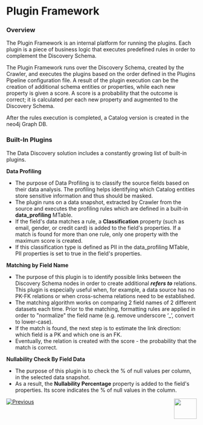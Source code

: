 <web>

# Plugin Framework

### Overview

The Plugin Framework is an internal platform for running the plugins. Each plugin is a piece of business logic that executes predefined rules in order to complement the Discovery Schema. 

The Plugin Framework runs over the Discovery Schema, created by the Crawler, and executes the plugins based on the order defined in the Plugins Pipeline configuration file. A result of the plugin execution can be the creation of additional schema entities or properties, while each new property is given a score. A score is a probability that the outcome is correct; it is calculated per each new property and augmented to the Discovery Schema.

After the rules execution is completed, a Catalog version is created in the neo4j Graph DB. 

### Built-In Plugins

The Data Discovery solution includes a constantly growing list of built-in plugins. 

**Data Profiling**

* The purpose of Data Profiling is to classify the source fields based on their data analysis. The profiling helps identifying which Catalog entities store sensitive information and thus should be masked. 
* The plugin runs on a data snapshot, extracted by Crawler from the source and executes the profiling rules which are defined in a built-in **data_profiling** MTable. 
* If the field's data matches a rule, a **Classification** property (such as email, gender, or credit card) is added to the field's properties. If a match is found for more than one rule, only one property with the maximum score is created.
* If this classification type is defined as PII in the data_profiling MTable, PII properties is set to true in the field's properties. 

**Matching by Field Name**

* The purpose of this plugin is to identify possible links between the Discovery Schema nodes in order to create additional ***refers to*** relations. This plugin is especially useful when, for example, a data source has no PK-FK relations or when cross-schema relations need to be established. 
* The matching algorithm works on comparing 2 field names of 2 different datasets each time. Prior to the matching, formatting rules are applied in order to "normalize" the field name (e.g. remove underscore ‘_’, convert to lower-case). 
* If the match is found, the next step is to estimate the link direction: which field is a PK and which one is an FK.
* Eventually, the relation is created with the score - the probability that the match is correct. 

**Nullability Check By Field Data**

* The purpose of this plugin is to check the % of null values per column, in the selected data snapshot.
* As a result, the **Nullability Percentage** property is added to the field's properties. Its score indicates the % of null values in the column.



[![Previous](/articles/images/Previous.png)](03_discovery_process.md)[<img align="right" width="60" height="54" src="/articles/images/Next.png">](xxx.md) 

</web>